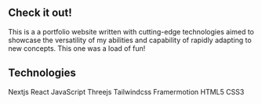 ## Check it out!

This is a a portfolio website written with cutting-edge technologies aimed to showcase the versatility of my abilities and capability of rapidly adapting to new concepts. This one was a load of fun!

## Technologies

Nextjs
React
JavaScript
Threejs
Tailwindcss
Framermotion
HTML5
CSS3
